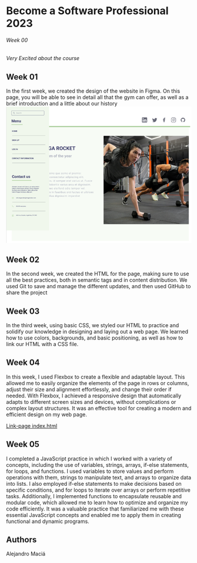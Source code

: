 # Become a Software Professional 2023

###### Week 00
*Very Excited about the course*

## Week 01
In the first week, we created the design of the website in Figma. On this page, you will be able to see in detail all that the gym can offer, as well as a brief introduction and a little about our history
![Figma Preview](https://github.com/AleMac17/BaSP-M2023/blob/main/Week-01/figma-preview.png)

## Week 02
In the second week, we created the HTML for the page, making sure to use all the best practices, both in semantic tags and in content distribution. We used Git to save and manage the different updates, and then used GitHub to share the project

## Week 03
In the third week, using basic CSS, we styled our HTML to practice and solidify our knowledge in designing and laying out a web page. We learned how to use colors, backgrounds, and basic positioning, as well as how to link our HTML with a CSS file.

## Week 04
In this week, I used Flexbox to create a flexible and adaptable layout. This allowed me to easily organize the elements of the page in rows or columns, adjust their size and alignment effortlessly, and change their order if needed. With Flexbox, I achieved a responsive design that automatically adapts to different screen sizes and devices, without complications or complex layout structures. It was an effective tool for creating a modern and efficient design on my web page.

[Link-page index.html](https://alemac17.github.io/BaSP-M2023/Week-04/index.html "Index")

## Week 05
I completed a JavaScript practice in which I worked with a variety of concepts, including the use of variables, strings, arrays, if-else statements, for loops, and functions. I used variables to store values and perform operations with them, strings to manipulate text, and arrays to organize data into lists. I also employed if-else statements to make decisions based on specific conditions, and for loops to iterate over arrays or perform repetitive tasks. Additionally, I implemented functions to encapsulate reusable and modular code, which allowed me to learn how to optimize and organize my code efficiently. It was a valuable practice that familiarized me with these essential JavaScript concepts and enabled me to apply them in creating functional and dynamic programs.

## Authors
Alejandro Maciá

